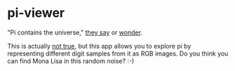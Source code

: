 # pi-viewer

"Pi contains the universe," [they say](https://www.reddit.com/r/woahdude/comments/1psbto/pi_contains_the_universe/) or [wonder](https://math.stackexchange.com/questions/216343/does-pi-contain-all-possible-number-combinations).

This is actually [not true](http://justinparrtech.com/JustinParr-Tech/pi-does-not-contain-the-universe/), but this app allows you to explore pi by representing different digit samples from it as RGB images. Do you think you can find Mona Lisa in this random noise? :-)
